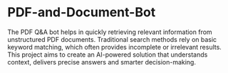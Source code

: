 # PDF-and-Document-Bot
The PDF Q&amp;A bot helps in quickly retrieving relevant information from unstructured PDF documents. Traditional search methods rely on basic keyword matching, which often provides incomplete or irrelevant results. This project aims to create an AI-powered solution that understands context, delivers precise answers and smarter decision-making.
